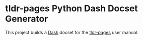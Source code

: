 # tldr-pages Python Dash Docset Generator
This project builds a [Dash][1] docset for the [tldr-pages][3]
user manual.

[1]: http://kapeli.com/dash
[2]: http://zealdocs.org/
[3]: https://github.com/tldr-pages/tldr
